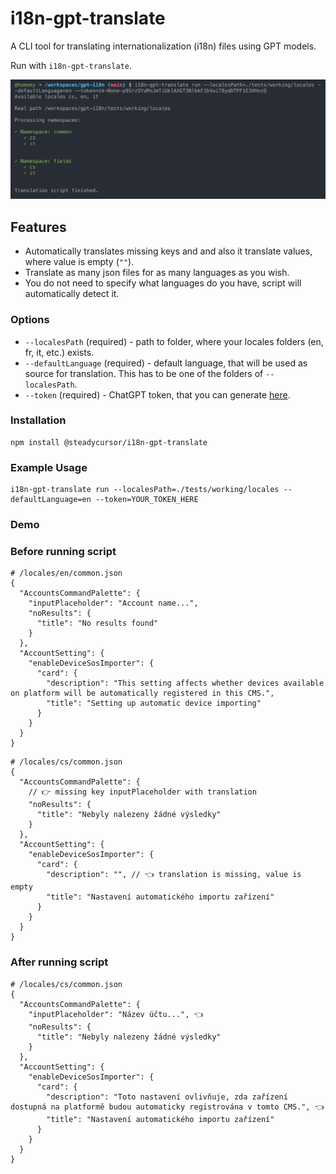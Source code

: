 # i18n-gpt-translate

A CLI tool for translating internationalization (i18n) files using GPT models.

Run with `i18n-gpt-translate`.

![preview](https://raw.githubusercontent.com/steadycursor/i18n-gpt-translate/main/assets/preview.png)

## Features

- Automatically translates missing keys and and also it translate values, where value is empty (`""`).
- Translate as many json files for as many languages as you wish.
- You do not need to specify what languages do you have, script will automatically detect it.

### Options

- `--localesPath` (required) - path to folder, where your locales folders (en, fr, it, etc.) exists.
- `--defaultLanguage` (required) - default language, that will be used as source for translation. This has to be one of the folders of `--localesPath`.
- `--token` (required) - ChatGPT token, that you can generate [here](https://platform.openai.com/settings/profile?tab=api-keys).

### Installation

```
npm install @steadycursor/i18n-gpt-translate
```

### Example Usage

```
i18n-gpt-translate run --localesPath=./tests/working/locales --defaultLanguage=en --token=YOUR_TOKEN_HERE
```

### Demo

### Before running script

```
# /locales/en/common.json
{
  "AccountsCommandPalette": {
    "inputPlaceholder": "Account name...",
    "noResults": {
      "title": "No results found"
    }
  },
  "AccountSetting": {
    "enableDeviceSosImporter": {
      "card": {
        "description": "This setting affects whether devices available on platform will be automatically registered in this CMS.",
        "title": "Setting up automatic device importing"
      }
    }
  }
}
```

```
# /locales/cs/common.json
{
  "AccountsCommandPalette": {
    // 👉 missing key inputPlaceholder with translation
    "noResults": {
      "title": "Nebyly nalezeny žádné výsledky"
    }
  },
  "AccountSetting": {
    "enableDeviceSosImporter": {
      "card": {
        "description": "", // 👈 translation is missing, value is empty
        "title": "Nastavení automatického importu zařízení"
      }
    }
  }
}
```

### After running script

```
# /locales/cs/common.json
{
  "AccountsCommandPalette": {
    "inputPlaceholder": "Název účtu...", 👈
    "noResults": {
      "title": "Nebyly nalezeny žádné výsledky"
    }
  },
  "AccountSetting": {
    "enableDeviceSosImporter": {
      "card": {
        "description": "Toto nastavení ovlivňuje, zda zařízení dostupná na platformě budou automaticky registrována v tomto CMS.", 👈
        "title": "Nastavení automatického importu zařízení"
      }
    }
  }
}
```
